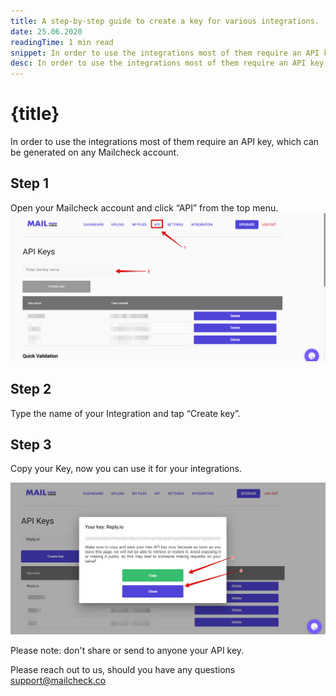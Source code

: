 ```yaml
---
title: A step-by-step guide to create a key for various integrations.
date: 25.06.2020
readingTime: 1 min read
snippet: In order to use the integrations most of them require an API key, which can be generated on any Mailcheck account.
desc: In order to use the integrations most of them require an API key, which can be generated on any Mailcheck account.
---
```


# {title}

In order to use the integrations most of them require an API key, which can be generated on any Mailcheck account.

## Step 1

Open your Mailcheck account and click “API” from the top menu.
![open API tab](./api-tab.png?format=webp;jpg;png;avif&srcset&width=880)

## Step 2

Type the name of your Integration and tap “Create key”.

## Step 3

Copy your Key, now you can use it for your integrations.

![copy out API key](./api-key-copy.png?format=webp;jpg;png;avif&srcset&width=880)

Please note: don't share or send to anyone your API key.

Please reach out to us, should you have any questions [support@mailcheck.co](mailto:support+api@mailcheck.co)
